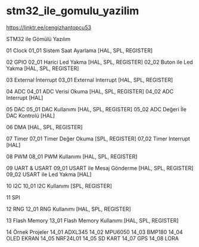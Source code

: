 # stm32_ile_gomulu_yazilim

https://linktr.ee/cengizhantopcu53

STM32 ile Gömülü Yazılım

01 Clock
01_01 Sistem Saat Ayarlama [HAL, SPL, REGISTER]

02 GPIO 
02_01 Harici Led Yakma [HAL, SPL, REGISTER]
02_02 Buton ile Led Yakma [HAL, SPL, REGISTER]

03 External İnterrupt
03_01 External Interrupt [HAL, SPL, REGISTER]

04 ADC 
04_01 ADC Verisi Okuma [HAL, SPL, REGISTER]
04_02 ADC Interrupt [HAL]

05 DAC 
05_01 DAC Kullanımı [HAL, SPL, REGISTER]
05_02 ADC Değeri İle DAC Kontrolü [HAL]

06 DMA [HAL, SPL, REGISTER]

07 Timer
07_01 Timer Değer Okuma [SPL, REGISTER]
07_02 Timer Interrupt [HAL]

08 PWM
08_01 PWM Kullanımı [HAL, SPL, REGISTER]

09 UART & USART
09_01 USART ile Mesaj Gönderme [HAL, SPL, REGISTER]
09_02 USART ile Led Yakma [HAL]

10 I2C
10_01 I2C Kullanımı [SPL, REGISTER]

11 SPI 

12 RNG
12_01 RNG Kullanımı [HAL, SPL, REGISTER]

13 Flash Memory
13_01 Flash Memory Kullanımı [HAL, SPL, REGISTER]

14 Örnek Projeler
14_01 ADXL345 
14_02 MPU6050
14_03 BMP180 
14_04 OLED EKRAN 
14_05 NRF24L01
14_05 SD KART
14_07 GPS
14_08 LORA

 
